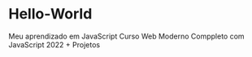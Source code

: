 # Hello-World
Meu aprendizado em JavaScript 
Curso Web Moderno Comppleto com JavaScript 2022 + Projetos

